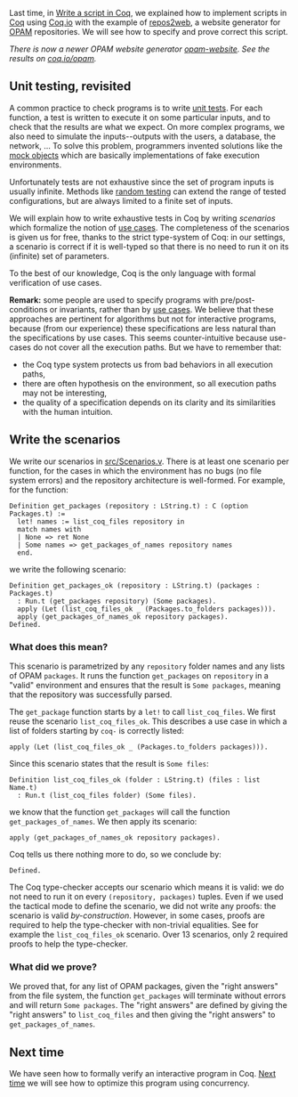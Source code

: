 Last time, in [Write a script in Coq](http://coq-blog.clarus.me/write-a-script-in-coq.html), we explained how to implement scripts in [Coq](https://coq.inria.fr/) using [Coq.io](http://coq.io/) with the example of [repos2web](https://github.com/clarus/repos2web), a website generator for [OPAM](http://opam.ocaml.org/) repositories. We will see how to specify and prove correct this script.

*There is now a newer OPAM website generator [opam-website](https://github.com/coq-io/opam-website). See the results on [coq.io/opam](http://coq.io/opam/).*

## Unit testing, revisited
A common practice to check programs is to write [unit tests](http://en.wikipedia.org/wiki/Unit_testing). For each function, a test is written to execute it on some particular inputs, and to check that the results are what we expect. On more complex programs, we also need to simulate the inputs--outputs with the users, a database, the network, ... To solve this problem, programmers invented solutions like the [mock objects](http://en.wikipedia.org/wiki/Mock_object) which are basically implementations of fake execution environments.

Unfortunately tests are not exhaustive since the set of program inputs is usually infinite. Methods like [random testing](http://en.wikipedia.org/wiki/Random_testing) can extend the range of tested configurations, but are always limited to a finite set of inputs.

We will explain how to write exhaustive tests in Coq by writing *scenarios* which formalize the notion of [use cases](http://en.wikipedia.org/wiki/Use_case). The completeness of the scenarios is given us for free, thanks to the strict type-system of Coq: in our settings, a scenario is correct if it is well-typed so that there is no need to run it on its (infinite) set of parameters.

To the best of our knowledge, Coq is the only language with formal verification of use cases.

**Remark:** some people are used to specify programs with pre/post-conditions or invariants, rather than by [use cases](http://en.wikipedia.org/wiki/Use_case). We believe that these approaches are pertinent for algorithms but not for interactive programs, because (from our experience) these specifications are less natural than the specifications by use cases. This seems counter-intuitive because use-cases do not cover all the execution paths. But we have to remember that:

* the Coq type system protects us from bad behaviors in all execution paths,
* there are often hypothesis on the environment, so all execution paths may not be interesting,
* the quality of a specification depends on its clarity and its similarities with the human intuition.

## Write the scenarios
We write our scenarios in [src/Scenarios.v](https://github.com/clarus/repos2web/blob/master/src/Scenarios.v). There is at least one scenario per function, for the cases in which the environment has no bugs (no file system errors) and the repository architecture is well-formed. For example, for the function:

    Definition get_packages (repository : LString.t) : C (option Packages.t) :=
      let! names := list_coq_files repository in
      match names with
      | None => ret None
      | Some names => get_packages_of_names repository names
      end.

we write the following scenario:

    Definition get_packages_ok (repository : LString.t) (packages : Packages.t)
      : Run.t (get_packages repository) (Some packages).
      apply (Let (list_coq_files_ok _ (Packages.to_folders packages))).
      apply (get_packages_of_names_ok repository packages).
    Defined.

### What does this mean?

This scenario is parametrized by any `repository` folder names and any lists of OPAM `packages`. It runs the function `get_packages` on `repository` in a "valid" environment and ensures that the result is `Some packages`, meaning that the repository was successfully parsed.

The `get_package` function starts by a `let!` to call `list_coq_files`. We first reuse the scenario `list_coq_files_ok`. This describes a use case in which a list of folders starting by `coq-` is correctly listed:

    apply (Let (list_coq_files_ok _ (Packages.to_folders packages))).

Since this scenario states that the result is `Some files`:

    Definition list_coq_files_ok (folder : LString.t) (files : list Name.t)
      : Run.t (list_coq_files folder) (Some files).

we know that the function `get_packages` will call the function `get_packages_of_names`. We then apply its scenario:

    apply (get_packages_of_names_ok repository packages).

Coq tells us there nothing more to do, so we conclude by:

    Defined.

The Coq type-checker accepts our scenario which means it is valid: we do not need to run it on every `(repository, packages)` tuples. Even if we used the tactical mode to define the scenario, we did not write any proofs: the scenario is valid *by-construction*. However, in some cases, proofs are required to help the type-checker with non-trivial equalities. See for example the `list_coq_files_ok` scenario. Over 13 scenarios, only 2 required proofs to help the type-checker.

### What did we prove?
We proved that, for any list of OPAM packages, given the "right answers" from the file system, the function `get_packages` will terminate without errors and will return `Some packages`. The "right answers" are defined by giving the "right answers" to `list_coq_files` and then giving the "right answers" to `get_packages_of_names`.

## Next time
We have seen how to formally verify an interactive program in Coq. [Next time](http://coq-blog.clarus.me/concurrency-with-promises-in-coq.html) we will see how to optimize this program using concurrency.
